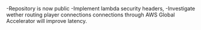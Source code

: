 -Repository is now public
-Implement lambda security headers, 
-Investigate wether routing player connections connections through AWS Global Accelerator will improve latency. 


